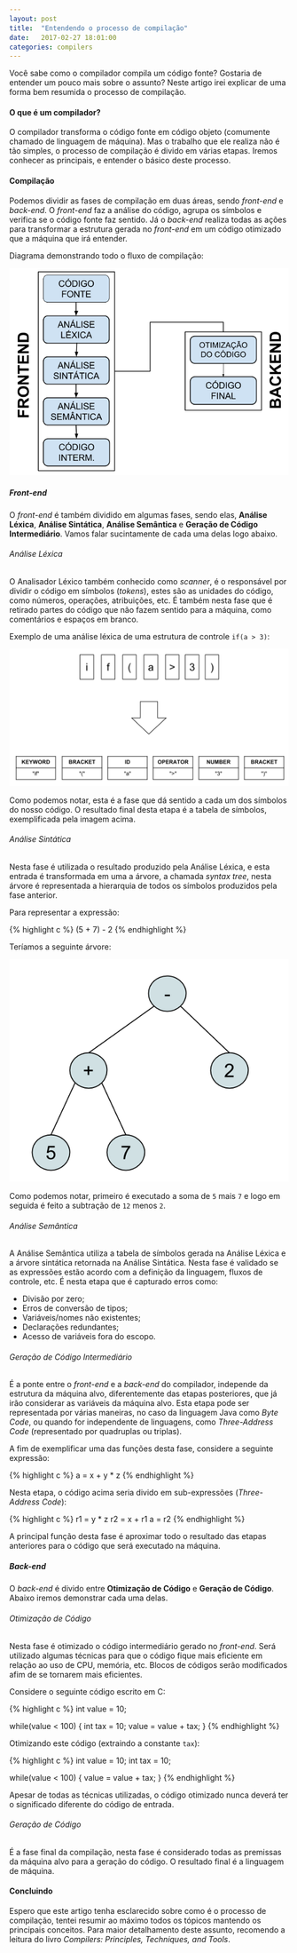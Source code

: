 ```yaml
---
layout: post
title:  "Entendendo o processo de compilação"
date:   2017-02-27 18:01:00
categories: compilers
---
```


Você sabe como o compilador compila um código fonte? Gostaria de entender um pouco mais sobre o assunto? Neste artigo irei explicar de uma forma bem resumida o processo de compilação.

#### O que é um compilador?

O compilador transforma o código fonte em código objeto (comumente chamado de linguagem de máquina). Mas o trabalho que ele realiza não é tão simples, o processo de compilação é divido em várias etapas. Iremos conhecer as principais, e entender o básico deste processo.

#### Compilação

Podemos dividir as fases de compilação em duas áreas, sendo *front-end* e *back-end*. O *front-end* faz a análise do código, agrupa os símbolos e verifica se o código fonte faz sentido. Já o *back-end* realiza todas as ações para transformar a estrutura gerada no *front-end* em um código otimizado que a máquina que irá entender.

Diagrama demonstrando todo o fluxo de compilação:

![Estrutura do Compilador](/assets/images/compilers_structure.png)

##### Front-end

O *front-end* é também dividido em algumas fases, sendo elas, **Análise Léxica**, **Análise Sintática**, **Análise Semântica** e **Geração de Código Intermediário**. Vamos falar sucintamente de cada uma delas logo abaixo.

###### Análise Léxica

O Analisador Léxico também conhecido como *scanner*, é o responsável por dividir o código em símbolos (*tokens*), estes são as unidades do código, como números, operações, atribuições, etc. É também nesta fase que é retirado partes do código que não fazem sentido para a máquina, como comentários e espaços em branco.

Exemplo de uma análise léxica de uma estrutura de controle `if(a > 3)`:

![Análise Léxica - Tabela de Símbolos](/assets/images/compilers_analysis_lexical.png)

Como podemos notar, esta é a fase que dá sentido a cada um dos símbolos do nosso código. O resultado final desta etapa é a tabela de símbolos, exemplificada pela imagem acima.

###### Análise Sintática

Nesta fase é utilizada o resultado produzido pela Análise Léxica, e esta entrada é transformada em uma a árvore, a chamada *syntax tree*, nesta árvore é representada a hierarquia de todos os símbolos produzidos pela fase anterior.

Para representar a expressão:

{% highlight c %}
(5 + 7) - 2
{% endhighlight %}

Teríamos a seguinte árvore:

![Análise Sintática - Abstract Syntax Tree](/assets/images/compilers_syntax_tree.png)

Como podemos notar, primeiro é executado a soma de `5` mais `7` e logo em seguida é feito a subtração de `12` menos `2`.

###### Análise Semântica

A Análise Semântica utiliza a tabela de símbolos gerada na Análise Léxica e a árvore sintática retornada na Análise Sintática. Nesta fase é validado se as expressões estão acordo com a definição da linguagem, fluxos de controle, etc. É nesta etapa que é capturado erros como:

* Divisão por zero;
* Erros de conversão de tipos;
* Variáveis/nomes não existentes;
* Declarações redundantes;
* Acesso de variáveis fora do escopo.

###### Geração de Código Intermediário

É a ponte entre o *front-end* e a *back-end* do compilador, independe da estrutura da máquina alvo, diferentemente das etapas posteriores, que já irão considerar as variáveis da máquina alvo. Esta etapa pode ser representada por várias maneiras, no caso da linguagem Java como *Byte Code*, ou quando for independente de linguagens, como *Three-Address Code* (representado por quadruplas ou triplas).

A fim de exemplificar uma das funções desta fase, considere a seguinte expressão:

{% highlight c %}
a = x + y * z
{% endhighlight %}

Nesta etapa, o código acima seria divido em sub-expressões (*Three-Address Code*):

{% highlight c %}
r1 = y * z
r2 = x + r1
a = r2
{% endhighlight %}

A principal função desta fase é aproximar todo o resultado das etapas anteriores para o código que será executado na máquina.

##### Back-end

O *back-end* é divido entre **Otimização de Código** e **Geração de Código**. Abaixo iremos demonstrar cada uma delas.

###### Otimização de Código

Nesta fase é otimizado o código intermediário gerado no *front-end*. Será utilizado algumas técnicas para que o código fique mais eficiente em relação ao uso de CPU, memória, etc. Blocos de códigos serão modificados afim de se tornarem mais eficientes.

Considere o seguinte código escrito em C:

{% highlight c %}
int value = 10;

while(value < 100) {
  int tax = 10;
  value = value + tax;
}
{% endhighlight %}

Otimizando este código (extraindo a constante `tax`):

{% highlight c %}
int value = 10;
int tax = 10;

while(value < 100) {
  value = value + tax;
}
{% endhighlight %}

Apesar de todas as técnicas utilizadas, o código otimizado nunca deverá ter o significado diferente do código de entrada.

###### Geração de Código

É a fase final da compilação, nesta fase é considerado todas as premissas da máquina alvo para a geração do código. O resultado final é a linguagem de máquina.

#### Concluindo

Espero que este artigo tenha esclarecido sobre como é o processo de compilação, tentei resumir ao máximo todos os tópicos mantendo os principais conceitos. Para maior detalhamento deste assunto, recomendo a leitura do livro *Compilers: Principles, Techniques, and Tools*.
